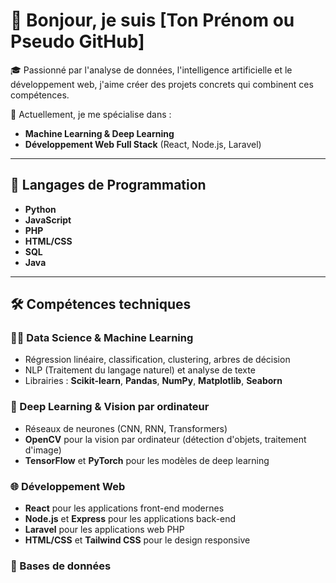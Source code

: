 # 👋 Bonjour, je suis [Ton Prénom ou Pseudo GitHub]

🎓 Passionné par l'analyse de données, l'intelligence artificielle et le développement web, j'aime créer des projets concrets qui combinent ces compétences.

🌱 Actuellement, je me spécialise dans :
- **Machine Learning & Deep Learning**
- **Développement Web Full Stack** (React, Node.js, Laravel)

---

## 🧠 Langages de Programmation

- **Python**
- **JavaScript** 
- **PHP** 
- **HTML/CSS** 
- **SQL** 
- **Java** 

---

## 🛠️ Compétences techniques

### 🧑‍💻 Data Science & Machine Learning
- Régression linéaire, classification, clustering, arbres de décision
- NLP (Traitement du langage naturel) et analyse de texte
- Librairies : **Scikit-learn**, **Pandas**, **NumPy**, **Matplotlib**, **Seaborn**

### 🤖 Deep Learning & Vision par ordinateur
- Réseaux de neurones (CNN, RNN, Transformers)
- **OpenCV** pour la vision par ordinateur (détection d'objets, traitement d'image)
- **TensorFlow** et **PyTorch** pour les modèles de deep learning

### 🌐 Développement Web
- **React** pour les applications front-end modernes
- **Node.js** et **Express** pour les applications back-end
- **Laravel** pour les applications web PHP
- **HTML/CSS** et **Tailwind CSS** pour le design responsive

### 💾 Bases de données
